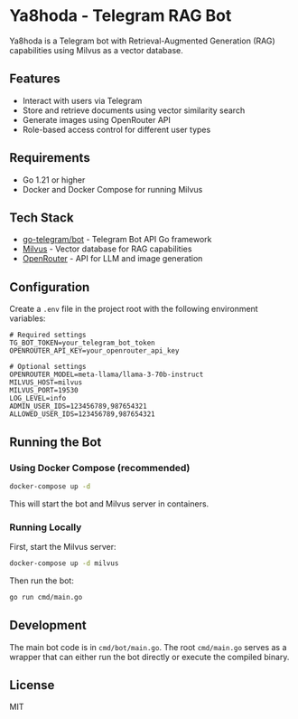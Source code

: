 # Ya8hoda - Telegram RAG Bot

Ya8hoda is a Telegram bot with Retrieval-Augmented Generation (RAG) capabilities using Milvus as a vector database.

## Features

- Interact with users via Telegram
- Store and retrieve documents using vector similarity search
- Generate images using OpenRouter API
- Role-based access control for different user types

## Requirements

- Go 1.21 or higher
- Docker and Docker Compose for running Milvus

## Tech Stack

- [go-telegram/bot](https://github.com/go-telegram/bot) - Telegram Bot API Go framework
- [Milvus](https://milvus.io/) - Vector database for RAG capabilities
- [OpenRouter](https://openrouter.ai/) - API for LLM and image generation

## Configuration

Create a `.env` file in the project root with the following environment variables:

```
# Required settings
TG_BOT_TOKEN=your_telegram_bot_token
OPENROUTER_API_KEY=your_openrouter_api_key

# Optional settings
OPENROUTER_MODEL=meta-llama/llama-3-70b-instruct
MILVUS_HOST=milvus
MILVUS_PORT=19530
LOG_LEVEL=info
ADMIN_USER_IDS=123456789,987654321
ALLOWED_USER_IDS=123456789,987654321
```

## Running the Bot

### Using Docker Compose (recommended)

```bash
docker-compose up -d
```

This will start the bot and Milvus server in containers.

### Running Locally

First, start the Milvus server:

```bash
docker-compose up -d milvus
```

Then run the bot:

```bash
go run cmd/main.go
```

## Development

The main bot code is in `cmd/bot/main.go`. The root `cmd/main.go` serves as a wrapper that can either run the bot directly or execute the compiled binary.

## License

MIT 